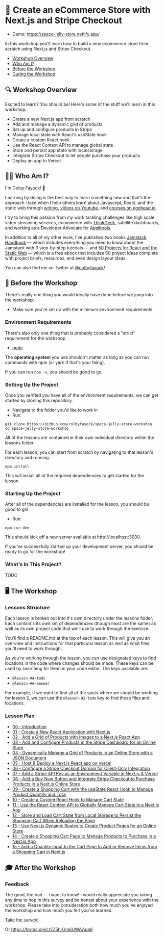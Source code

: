 # 🛒 Create an eCommerce Store with Next.js and Stripe Checkout

* Demo: https://space-jelly-store.netlify.app/

In this workshop you'll learn how to build a new ecommerce store from scratch using Next.js and Stripe Checkout.

* [Workshop Overview](#workshop-overview)
* [Who Am I?](#who-am-i)
* [Before the Workshop](#before-the-workshop)
* [During the Workshop](#during-the-workshop)

## 🔍 Workshop Overview
Excited to learn? You should be! Here's some of the stuff we'll learn in this workshop:
* Create a new Next.js app from scratch
* Add and manage a dynamic grid of products
* Set up and configure products in Stripe
* Manage local state with React's useState hook
* Create a custom React hook
* Use the React Context API to manage global state
* Store and persist app state with localstorage
* Integrate Stripe Checkout to let people purchase your products
* Deploy an app to Vercel

## 👨‍🚀 Who Am I?
I'm Colby Fayock! 👋

Learning by doing is the best way to learn something new and that’s the approach I take when I help others learn about Javascript, React, and the static web through [writing](https://www.freecodecamp.org/news/author/colbyfayock/), [videos on Youtube](https://www.youtube.com/colbyfayock), and [courses on egghead.io](https://egghead.io/instructors/colby-fayock?af=atzgap).

I try to bring this passion from my work tackling challenges like high scale video streaming services, ecommerce with [ThinkGeek](https://twitter.com/thinkgeek), satellite dashboards, and working as a Developer Advocate for [Applitools](https://applitools.com/).

In addition to all of my other work, I've published two books [Jamstack Handbook](https://jamstackhandbook.com/) — which includes everything you need to know about the Jamstack with 3 step-by-step tutorials — and [50 Projects for React and the Static Web](https://50reactprojects.com/) — which is a free ebook that includes 50 project ideas complete with project briefs, resources, and even design layout ideas.

You can also find me on Twitter at [@colbyfayock](https://twitter.com/colbyfayock)!

## 🧰 Before the Workshop

There's really one thing you would ideally have done before we jump into the workshop:
* Make sure you're set up with the minimum environment requirements

### Environment Requirements
There's also only one thing that is probably considered a "strict" requirement for the workshop:
* [node](https://nodejs.org/en/)

The **operating system** you use shouldn't matter as long as you can run commands with npm (or yarn if that's your thing).

If you can run `npm -v`, you should be good to go.

### Setting Up the Project
Once you verified you have all of the environment requirements, we can get started by cloning this repository.
* Navigate to the folder you'd like to work in
* Run:
```
git clone https://github.com/colbyfayock/space-jelly-store-workshop
cd space-jelly-store-workshop
```

All of the lessons are contained in their own individual directory within the lessons folder.

For each lesson, you can start from scratch by navigating to that lesson's directory and running:
```
npm install
```

This will install all of the required dependencies to get started for the lesson.

### Starting Up the Project
After all of the dependencies are installed for the lesson, you should be good to go!
* Run:
```
npm run dev
```

This should kick off a new server available at http://localhost:3000.

If you've successfully started up your development server, you should be ready to go for the workshop!

### What's In This Project?
TODO

## 🖥 The Workshop

### Lessons Structure

Each lesson is broken out into it's own directory under the lessons folder. Each contain's its own set of dependencies (though most are the same) as well as its own project code that we'll use to work through the exercise.

You'll find a README.md at the top of each lesson. This will give you an overview and instructions for that particular lesson as well as what files you'll need to work through.

As you're working through the lesson, you can use designated keys to find locations in the code where changes should be made. These keys can be used by searching for them in your code editor. The keys available are:
* `@lesson-##-todo`
* `@lesson-##-answer`

For example, if we want to find all of the spots where we should be working for lesson 2, we can use the `@lesson-02-todo` key to find those files and locations.

### Lesson Plan

* [00 - Introduction](https://github.com/colbyfayock/space-jelly-store-workshop/tree/main/lessons/00%20-%20Introduction)
* [01 - Create a New React Application with Next.js](https://github.com/colbyfayock/space-jelly-store-workshop/tree/main/lessons/01%20-%20Create%20a%20New%20React%20Application%20with%20Next.js)
* [02 - Add a Grid of Products with Images to a Next.js React App](https://github.com/colbyfayock/space-jelly-store-workshop/tree/main/lessons/02%20-%20Add%20a%20Grid%20of%20Products%20with%20Images%20to%20a%20Next.js%20React%20App)
* [03 - Add and Configure Products in the Stripe Dashboard for an Online Store](https://github.com/colbyfayock/space-jelly-store-workshop/tree/main/lessons/03%20-%20Add%20and%20Configure%20Products%20in%20the%20Stripe%20Dashboard%20for%20an%20Online%20Store)
* [04 - Dynamically Manage a Grid of Products in an Online Store with a JSON Document](https://github.com/colbyfayock/space-jelly-store-workshop/tree/main/lessons/04%20-%20Dynamically%20Manage%20a%20Grid%20of%20Products%20in%20an%20Online%20Store%20with%20a%20JSON%20Document)
* [05 - Host & Deploy a Next.js React app on Vercel](https://github.com/colbyfayock/space-jelly-store-workshop/tree/main/lessons/05%20-%20Host%20%26%20Deploy%20a%20Next.js%20React%20app%20on%20Vercel)
* [06 - Configure a Stripe Checkout Domain for Client-Only Integration](https://github.com/colbyfayock/space-jelly-store-workshop/tree/main/lessons/06%20-%20Configure%20a%20Stripe%20Checkout%20Domain%20for%20Client-Only%20Integration)
* [07 - Add a Stripe API Key as an Environment Variable in Next.js & Vercel](https://github.com/colbyfayock/space-jelly-store-workshop/tree/main/lessons/07%20-%20Add%20a%20Stripe%20API%20Key%20as%20an%20Environment%20Variable%20in%20Next.js%20%26%20Vercel)
* [08 - Add a Buy Now Button and Integrate Stripe Checkout to Purchase Products in a Next.js Online Store](https://github.com/colbyfayock/space-jelly-store-workshop/tree/main/lessons/08%20-%20Add%20a%20Buy%20Now%20Button%20and%20Integrate%20Stripe%20Checkout%20to%20Purchase%20Products%20in%20a%20Next.js%20Online%20Store)
* [09 - Create a Shopping Cart with the useState React Hook to Manage Product Quantity and Total](https://github.com/colbyfayock/space-jelly-store-workshop/tree/main/lessons/09%20-%20Create%20a%20Shopping%20Cart%20with%20the%20useState%20React%20Hook%20to%20Manage%20Product%20Quantity%20and%20Total)
* [10 - Create a Custom React Hook to Manage Cart State](https://github.com/colbyfayock/space-jelly-store-workshop/tree/main/lessons/10%20-%20Create%20a%20Custom%20React%20Hook%20to%20Manage%20Cart%20State)
* [11 - Use the React Context API to Globally Manage Cart State in a Next.js App](https://github.com/colbyfayock/space-jelly-store-workshop/tree/main/lessons/11%20-%20Use%20the%20React%20Context%20API%20to%20Globally%20Manage%20Cart%20State%20in%20a%20Next.js%20App)
* [12 - Store and Load Cart State from Local Storage to Persist the Shopping Cart When Reloading the Page](https://github.com/colbyfayock/space-jelly-store-workshop/tree/main/lessons/12%20-%20Store%20and%20Load%20Cart%20State%20from%20Local%20Storage%20to%20Persist%20the%20Shopping%20Cart%20When%20Reloading%20the%20Page)
* [13 - Use Next.js Dynamic Routes to Create Product Pages for an Online Store](https://github.com/colbyfayock/space-jelly-store-workshop/tree/main/lessons/13%20-%20Use%20Next.js%20Dynamic%20Routes%20to%20Create%20Product%20Pages%20for%20an%20Online%20Store)
* [14 - Create a Shopping Cart Page to Manage Products to Purchase in a Next.js App](https://github.com/colbyfayock/space-jelly-store-workshop/tree/main/lessons/14%20-%20Create%20a%20Shopping%20Cart%20Page%20to%20Manage%20Products%20to%20Purchase%20in%20a%20Next.js%20App)
* [15 - Add a Quantity Input to the Cart Page to Add or Remove Items from a Shopping Cart in Next.js](https://github.com/colbyfayock/space-jelly-store-workshop/tree/main/lessons/15%20-%20Add%20a%20Quantity%20Input%20to%20the%20Cart%20Page%20to%20Add%20or%20Remove%20Items%20from%20a%20Shopping%20Cart%20in%20Next.js)

## 🎓 After the Workshop


### Feedback

The good, the bad -- I want to know! I would really appreciate you taking any time to hop in this survey and be honest about your experience with the workshop. Please take into consideration both how much you've enjoyed the workshop and how much you felt you've learned.

[Take the survey!](https://forms.gle/Lt2Z5hrGm6UWAApa6)

Or https://forms.gle/Lt2Z5hrGm6UWAApa6

